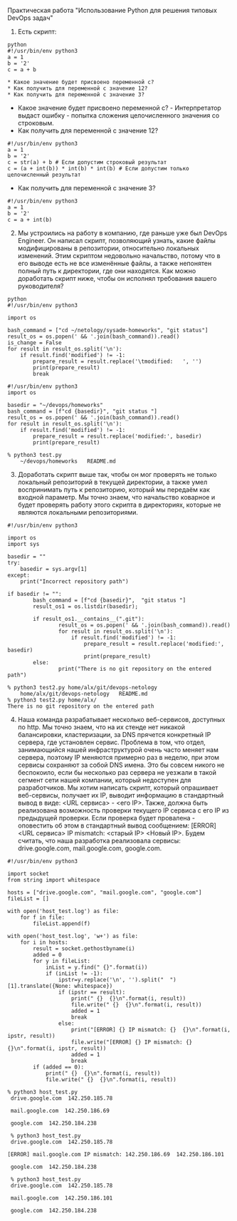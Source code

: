 Практическая работа "Использование Python для решения типовых DevOps задач"

1. Есть скрипт:
```
python
#!/usr/bin/env python3
a = 1
b = '2'
c = a + b

* Какое значение будет присвоено переменной c?
* Как получить для переменной c значение 12?
* Как получить для переменной c значение 3?
```
* Какое значение будет присвоено переменной c? - Интерпретатор выдаст ошибку - попытка сложения целочисленного значения со строковым.
* Как получить для переменной c значение 12?
```
#!/usr/bin/env python3
a = 1
b = '2'
c = str(a) + b # Если допустим строковый результат
c = (a + int(b)) * int(b) * int(b) # Если допустим только целочисленный результат
```
* Как получить для переменной c значение 3?
```
#!/usr/bin/env python3
a = 1
b = '2'
c = a + int(b)
```
2. Мы устроились на работу в компанию, где раньше уже был DevOps Engineer. Он написал скрипт, позволяющий узнать, какие файлы модифицированы в репозитории, относительно локальных изменений. Этим скриптом недовольно начальство, потому что в его выводе есть не все изменённые файлы, а также непонятен полный путь к директории, где они находятся. Как можно доработать скрипт ниже, чтобы он исполнял требования вашего руководителя?
```
python
#!/usr/bin/env python3

import os

bash_command = ["cd ~/netology/sysadm-homeworks", "git status"]
result_os = os.popen(' && '.join(bash_command)).read()
is_change = False
for result in result_os.split('\n'):
    if result.find('modified') != -1:
        prepare_result = result.replace('\tmodified:   ', '')
        print(prepare_result)
        break

```
```
#!/usr/bin/env python3
import os

basedir = "~/devops/homeworks"
bash_command = [f"cd {basedir}", "git status "]
result_os = os.popen(' && '.join(bash_command)).read()
for result in result_os.split('\n'):
    if result.find('modified') != -1:
        prepare_result = result.replace('modified:', basedir)
        print(prepare_result)
```
```
% python3 test.py
    ~/devops/homeworks   README.md
```
3. Доработать скрипт выше так, чтобы он мог проверять не только локальный репозиторий в текущей директории, а также умел воспринимать путь к репозиторию, который мы передаём как входной параметр. Мы точно знаем, что начальство коварное и будет проверять работу этого скрипта в директориях, которые не являются локальными репозиториями.
```
#!/usr/bin/env python3

import os
import sys

basedir = ""
try:
    basedir = sys.argv[1]
except:
    print("Incorrect repository path")

if basedir != "":
        bash_command = [f"cd {basedir}",  "git status "]
        result_os1 = os.listdir(basedir);

        if result_os1.__contains__(".git"):
                result_os = os.popen(' && '.join(bash_command)).read()
                for result in result_os.split('\n'):
                    if result.find('modified') != -1:
                        prepare_result = result.replace('modified:', basedir)
                        print(prepare_result)
        else:
                print("There is no git repository on the entered path")
```
```
% python3 test2.py home/alx/git/devops-netology
    home/alx/git/devops-netology   README.md
% python3 test2.py home/alx/
There is no git repository on the entered path
```
4. Наша команда разрабатывает несколько веб-сервисов, доступных по http. Мы точно знаем, что на их стенде нет никакой балансировки, кластеризации, за DNS прячется конкретный IP сервера, где установлен сервис. Проблема в том, что отдел, занимающийся нашей инфраструктурой очень часто меняет нам сервера, поэтому IP меняются примерно раз в неделю, при этом сервисы сохраняют за собой DNS имена. Это бы совсем никого не беспокоило, если бы несколько раз сервера не уезжали в такой сегмент сети нашей компании, который недоступен для разработчиков. Мы хотим написать скрипт, который опрашивает веб-сервисы, получает их IP, выводит информацию в стандартный вывод в виде: <URL сервиса> - <его IP>. Также, должна быть реализована возможность проверки текущего IP сервиса c его IP из предыдущей проверки. Если проверка будет провалена - оповестить об этом в стандартный вывод сообщением: [ERROR] <URL сервиса> IP mismatch: <старый IP> <Новый IP>. Будем считать, что наша разработка реализовала сервисы: drive.google.com, mail.google.com, google.com.
```
#!/usr/bin/env python3

import socket
from string import whitespace

hosts = ["drive.google.com", "mail.google.com", "google.com"]
fileList = []

with open('host_test.log') as file:
    for f in file:
        fileList.append(f)

with open('host_test.log', 'w+') as file:
    for i in hosts:
        result = socket.gethostbyname(i)
        added = 0
        for y in fileList:
            inList = y.find(" {}".format(i))
            if (inList != -1):
                ipstr=y.replace('\n', '').split("  ")[1].translate({None: whitespace})
                if (ipstr == result):
                    print(" {}  {}\n".format(i, result))
                    file.write(" {}  {}\n".format(i, result))
                    added = 1
                    break
                else:
                    print("[ERROR] {} IP mismatch: {}  {}\n".format(i, ipstr, result))
                    file.write("[ERROR] {} IP mismatch: {}  {}\n".format(i, ipstr, result))
                    added = 1
                    break
        if (added == 0):
            print(" {}  {}\n".format(i, result))
            file.write(" {}  {}\n".format(i, result))
```
```
% python3 host_test.py
 drive.google.com  142.250.185.78

 mail.google.com  142.250.186.69

 google.com  142.250.184.238

 % python3 host_test.py
 drive.google.com  142.250.185.78

[ERROR] mail.google.com IP mismatch: 142.250.186.69  142.250.186.101

 google.com  142.250.184.238

 % python3 host_test.py
 drive.google.com  142.250.185.78

 mail.google.com  142.250.186.101

 google.com  142.250.184.238
```
